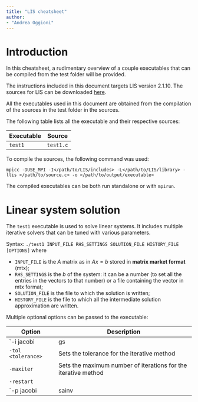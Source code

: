 ```yaml
---
title: "LIS cheatsheet"
author: 
- "Andrea Oggioni"
---
```


# Introduction

In this cheatsheet, a rudimentary overview of a couple executables that can be compiled from the test folder will be provided.

The instructions included in this document targets LIS version 2.1.10. The sources for LIS can be downloaded [here](https://www.ssisc.org/lis/dl/).

All the executables used in this document are obtained from the compilation of the sources in the test folder in the sources.

The following table lists all the executable and their respective sources:

| Executable | Source |
| ---------- | ------ |
| `test1`    | `test1.c` |

To compile the sources, the following command was used:

    mpicc -DUSE_MPI -I</path/to/LIS/includes> -L</path/to/LIS/library> -llis </path/to/source.c> -o </path/to/output/executable>

The compiled executables can be both run standalone or with `mpirun`.

# Linear system solution

The `test1` executable is used to solve linear systems. It includes multiple iterative solvers that can be tuned with various parameters.

Syntax: `./test1 INPUT_FILE RHS_SETTINGS SOLUTION_FILE HISTORY_FILE [OPTIONS]` where

- `INPUT_FILE` is the $A$ matrix as in $Ax = b$ stored in **matrix market format** (mtx);
- `RHS_SETTINGS` is the $b$ of the system: it can be a number (to set all the entries in the vectors to that number) or a file containing the vector in mtx format;
- `SOLUTION_FILE` is the file to which the solution is written;
- `HISTORY_FILE` is the file to which all the intermediate solution approximation are written.

Multiple optional options can be passed to the executable:

| Option                                | Description                                                    |
| ------------------------------------- | -------------------------------------------------------------- |
| `-i jacobi|gs|cg|bicgstab|gmres|bicg` | Selects the method used to solve the system                    |
| `-tol <tolerance>`                    | Sets the tolerance for the iterative method                    |
| `-maxiter`                            | Sets the maximum number of iterations for the iterative method |
| `-restart`                            |                                                                |
| `-p jacobi|sainv|ilu`                                  | Selects a preconditioner |
